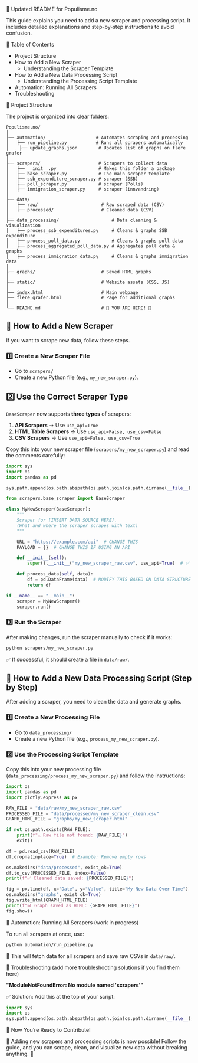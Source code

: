 📌 Updated README for Populisme.no

This guide explains you need to add a new scraper and processing script.
It includes detailed explanations and step-by-step instructions to avoid confusion.

📌 Table of Contents

- Project Structure
- How to Add a New Scraper
  - Understanding the Scraper Template
- How to Add a New Data Processing Script
  - Understanding the Processing Script Template
- Automation: Running All Scrapers
- Troubleshooting

📌 Project Structure

The project is organized into clear folders:

```
Populisme.no/
│
├── automation/                   # Automates scraping and processing
│   ├── run_pipeline.py           # Runs all scrapers automatically
│    ├── update_graphs.json        # Updates list of graphs on flere grafer 
│
├── scrapers/                      # Scrapers to collect data
│   ├── __init__.py                # Makes this folder a package
│   ├── base_scraper.py            # The main scraper template
│   ├── ssb_expenditure_scraper.py # scraper (SSB)
│   ├── poll_scraper.py            # scraper (Polls)
│   ├── immigration_scraper.py     # scraper (innvandring)
│
├── data/                          
│   ├── raw/                        # Raw scraped data (CSV)
│   ├── processed/                  # Cleaned data (CSV)
│
├── data_processing/                    # Data cleaning & visualization
│   ├── process_ssb_expenditures.py     # Cleans & graphs SSB expenditure
│   ├── process_poll_data.py            # Cleans & graphs poll data
│   ├── process_aggregated_poll_data.py # Aggregates poll data & graphs
│   ├── process_immigration_data.py     # Cleans & graphs immigration data
│
├── graphs/                         # Saved HTML graphs
│
├── static/                         # Website assets (CSS, JS)
│
├── index.html                      # Main webpage
├── flere_grafer.html               # Page for additional graphs
│
└── README.md                       # 📌 YOU ARE HERE! 🎉
```
## 📌 How to Add a New Scraper
If you want to scrape new data, follow these steps.

### **1️⃣ Create a New Scraper File**
- Go to `scrapers/`
- Create a new Python file (e.g., `my_new_scraper.py`).

## **2️⃣ Use the Correct Scraper Type**
`BaseScraper` now supports **three types** of scrapers:
1. **API Scrapers** → Use `use_api=True`
2. **HTML Table Scrapers** → Use `use_api=False, use_csv=False`
3. **CSV Scrapers** → Use `use_api=False, use_csv=True`

Copy this into your new scraper file (`scrapers/my_new_scraper.py`) and read the comments carefully:

```python
import sys
import os
import pandas as pd

sys.path.append(os.path.abspath(os.path.join(os.path.dirname(__file__), "..")))

from scrapers.base_scraper import BaseScraper

class MyNewScraper(BaseScraper):
    """
    Scraper for [INSERT DATA SOURCE HERE].
    (What and where the scraper scrapes with text)
    """

    URL = "https://example.com/api"  # CHANGE THIS
    PAYLOAD = {}  # CHANGE THIS IF USING AN API

    def __init__(self):
        super().__init__("my_new_scraper_raw.csv", use_api=True)  # ✅ CHANGE THE FILE NAME AND SCRAPER TYPE

    def process_data(self, data):
        df = pd.DataFrame(data)  # MODIFY THIS BASED ON DATA STRUCTURE
        return df

if __name__ == "__main__":
    scraper = MyNewScraper()
    scraper.run()
```

### 3️⃣ Run the Scraper

After making changes, run the scraper manually to check if it works:

```sh
python scrapers/my_new_scraper.py
```

✅ If successful, it should create a file in `data/raw/`.

## 📌 How to Add a New Data Processing Script (Step by Step)

After adding a scraper, you need to clean the data and generate graphs.

### 1️⃣ Create a New Processing File

- Go to `data_processing/`
- Create a new Python file (e.g., `process_my_new_scraper.py`).

### 2️⃣ Use the Processing Script Template

Copy this into your new processing file (`data_processing/process_my_new_scraper.py`) and follow the instructions:

```python
import os
import pandas as pd
import plotly.express as px

RAW_FILE = "data/raw/my_new_scraper_raw.csv"
PROCESSED_FILE = "data/processed/my_new_scraper_clean.csv"
GRAPH_HTML_FILE = "graphs/my_new_scraper.html"

if not os.path.exists(RAW_FILE):
    print(f"⚠️ Raw file not found: {RAW_FILE}")
    exit()

df = pd.read_csv(RAW_FILE)
df.dropna(inplace=True)  # Example: Remove empty rows

os.makedirs("data/processed", exist_ok=True)
df.to_csv(PROCESSED_FILE, index=False)
print(f"✅ Cleaned data saved: {PROCESSED_FILE}")

fig = px.line(df, x="Date", y="Value", title="My New Data Over Time")
os.makedirs("graphs", exist_ok=True)
fig.write_html(GRAPH_HTML_FILE)
print(f"📊 Graph saved as HTML: {GRAPH_HTML_FILE}")
fig.show()
```

📌 Automation: Running All Scrapers
(work in progress)

To run all scrapers at once, use:

```sh
python automation/run_pipeline.py
```

🚀 This will fetch data for all scrapers and save raw CSVs in `data/raw/`.

📌 Troubleshooting (add more troubleshooting solutions if you find them here)

**"ModuleNotFoundError: No module named 'scrapers'"**

✅ Solution: Add this at the top of your script:

```python
import sys
import os
sys.path.append(os.path.abspath(os.path.join(os.path.dirname(__file__), "..")))
```

🚀 Now You’re Ready to Contribute!

🎉 Adding new scrapers and processing scripts is now possible!
Follow the guide, and you can scrape, clean, and visualize new data without breaking anything. 🚀
